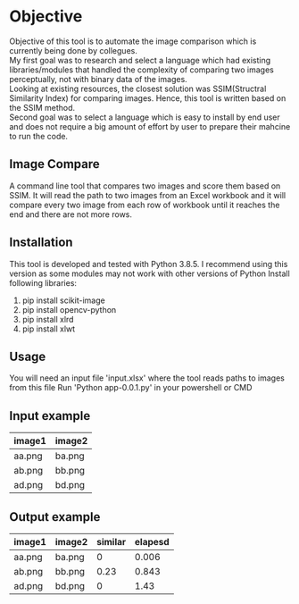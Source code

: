 Objective
=========
Objective of this tool is to automate the image comparison which is currently being done by collegues.<br/>
My first goal was to research and select a language which had existing libraries/modules that handled the complexity of comparing two images perceptually, not with binary data of the images.<br/>
Looking at existing resources, the closest solution was SSIM(Structral Similarity Index) for comparing images. Hence, this tool is written based on the SSIM method.<br/> 
Second goal was to select a language which is easy to install by end user and does not require a big amount of effort by user to prepare their mahcine to run the code.

Image Compare
-------------
A command line tool that compares two images and score them based on SSIM. It will read the path to two images from an Excel workbook and it will compare every two image from each row of workbook until it reaches the end and there are not more rows.


Installation
------------
This tool is developed and tested with Python 3.8.5. I recommend using this version as some modules may not work with other versions of Python
Install following libraries:
1. pip install scikit-image
2. pip install opencv-python
3. pip install xlrd
4. pip install xlwt

Usage
-----
You will need an input file 'input.xlsx' where the tool reads paths to images from this file
Run 'Python app-0.0.1.py' in your powershell or CMD

Input example
-------------
|image1|image2|
|---|---|
|aa.png|ba.png|
|ab.png|bb.png|
|ad.png|bd.png|

Output example
--------------
|image1|image2|similar|elapesd|
|---|---|---|---|
|aa.png|ba.png|0|0.006|
|ab.png|bb.png|0.23|0.843|
|ad.png|bd.png|0|1.43|

